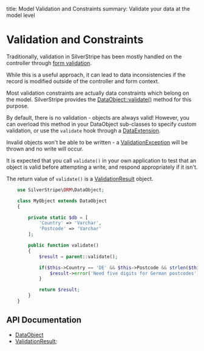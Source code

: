 title: Model Validation and Constraints
summary: Validate your data at the model level

# Validation and Constraints

Traditionally, validation in SilverStripe has been mostly handled on the controller through [form validation](../forms).

While this is a useful approach, it can lead to data inconsistencies if the record is modified outside of the 
controller and form context.

Most validation constraints are actually data constraints which belong on the model. SilverStripe provides the 
[DataObject::validate()](api:SilverStripe\ORM\DataObject::validate()) method for this purpose.

By default, there is no validation - objects are always valid! However, you can overload this method in your DataObject 
sub-classes to specify custom validation, or use the `validate` hook through a [DataExtension](api:SilverStripe\ORM\DataExtension).

Invalid objects won't be able to be written - a [ValidationException](api:SilverStripe\ORM\ValidationException) will be thrown and no write will occur.

It is expected that you call `validate()` in your own application to test that an object is valid before attempting a 
write, and respond appropriately if it isn't.

The return value of `validate()` is a [ValidationResult](api:SilverStripe\ORM\ValidationResult) object.

```php
    use SilverStripe\ORM\DataObject;

    class MyObject extends DataObject 
    {

        private static $db = [
            'Country' => 'Varchar',
            'Postcode' => 'Varchar'
        ];

        public function validate() 
        {
            $result = parent::validate();

            if($this->Country == 'DE' && $this->Postcode && strlen($this->Postcode) != 5) {
                $result->error('Need five digits for German postcodes');
            }

            return $result;
        }
    }

```

## API Documentation

* [DataObject](api:SilverStripe\ORM\DataObject)
* [ValidationResult](api:SilverStripe\ORM\ValidationResult);
